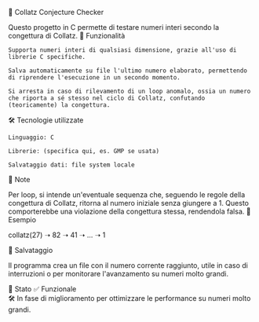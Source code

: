 🧮 Collatz Conjecture Checker

Questo progetto in C permette di testare numeri interi secondo la congettura di Collatz.
🚀 Funzionalità

    Supporta numeri interi di qualsiasi dimensione, grazie all'uso di librerie C specifiche.

    Salva automaticamente su file l'ultimo numero elaborato, permettendo di riprendere l'esecuzione in un secondo momento.

    Si arresta in caso di rilevamento di un loop anomalo, ossia un numero che riporta a sé stesso nel ciclo di Collatz, confutando (teoricamente) la congettura.

🛠️ Tecnologie utilizzate

    Linguaggio: C

    Librerie: (specifica qui, es. GMP se usata)

    Salvataggio dati: file system locale

📄 Note

Per loop, si intende un'eventuale sequenza che, seguendo le regole della congettura di Collatz, ritorna al numero iniziale senza giungere a 1. Questo comporterebbe una violazione della congettura stessa, rendendola falsa.
📌 Esempio

collatz(27) ➝ 82 ➝ 41 ➝ ... ➝ 1

📁 Salvataggio

Il programma crea un file con il numero corrente raggiunto, utile in caso di interruzioni o per monitorare l'avanzamento su numeri molto grandi.  

🧪 Stato ✅ Funzionale  
🛠️ In fase di miglioramento per ottimizzare le performance su numeri molto grandi. 
